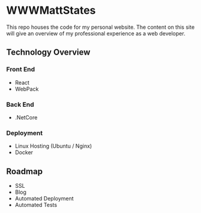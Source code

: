# WWWMattStates

This repo houses the code for my personal website. The content on this site will give an overview of my professional experience as a web developer.

## Technology Overview

### Front End
- React
- WebPack
### Back End
- .NetCore
### Deployment
- Linux Hosting (Ubuntu / Nginx)
- Docker

## Roadmap
- SSL
- Blog
- Automated Deployment
- Automated Tests